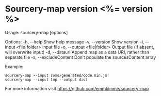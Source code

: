   Sourcery-map version <%= version %>
  =====================================

  Usage:
    sourcery-map [options]

  Options:
    -h, --help                      Show help message
    -v, --version                   Show version
    -i, --input <file|folder>       Input file
    -o, --output <file|folder>      Output file (if absent, will overwrite input)
    -d, --datauri                   Append map as a data URI, rather than separate file
    -x, --excludeContent            Don't populate the sourcesContent array


  Example:

    sourcery-map --input some/generated/code.min.js
    sourcery-map --input tmp --output dist


  For more information visit https://github.com/emmkimme/sourcery-map

